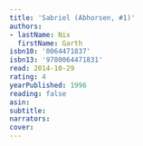 ```yaml
---
title: 'Sabriel (Abhorsen, #1)'
authors:
- lastName: Nix
  firstName: Garth
isbn10: '0064471837'
isbn13: '9780064471831'
read: 2014-10-29
rating: 4
yearPublished: 1996
reading: false
asin:
subtitle:
narrators:
cover:
---
```

